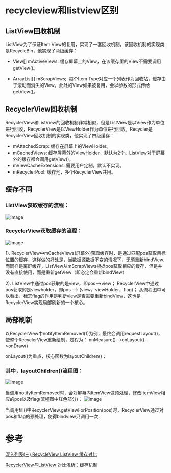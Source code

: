 # recycleview和listview区别
## ListView回收机制

ListView为了保证Item View的复用，实现了一套回收机制，该回收机制的实现类是RecycleBin，他实现了两级缓存：

* View[] mActiveViews: 缓存屏幕上的View，在该缓存里的View不需要调用getView()。

* ArrayList[] mScrapViews;: 每个Item Type对应一个列表作为回收站，缓存由于滚动而消失的View，此处的View如果被复用，会以参数的形式传给getView()。

## RecyclerView回收机制

RecyclerView和ListView的回收机制非常相似，但是ListView是以View作为单位进行回收，RecyclerView是以ViewHolder作为单位进行回收。Recycler是RecyclerView回收机制的实现类，他实现了四级缓存：

* mAttachedScrap: 缓存在屏幕上的ViewHolder。
* mCachedViews: 缓存屏幕外的ViewHolder，默认为2个。ListView对于屏幕外的缓存都会调用getView()。
* mViewCacheExtensions: 需要用户定制，默认不实现。
* mRecyclerPool: 缓存池，多个RecyclerView共用。

## 缓存不同
### ListView获取缓存的流程：
![image](https://img-blog.csdn.net/2018051614072985 "")

### RecyclerView获取缓存的流程：
![image](https://img-blog.csdn.net/20180516140737261 "")

1). RecyclerView中mCacheViews(屏幕外)获取缓存时，是通过匹配pos获取目标位置的缓存，这样做的好处是，当数据源数据不变的情况下，无须重新bindView.而同样是离屏缓存，ListView从mScrapViews根据pos获取相应的缓存，但是并没有直接使用，而是重新getView（即必定会重新bindView）

2). ListView中通过pos获取的是view，即pos–>view；
RecyclerView中通过pos获取的是viewholder，即pos –> (view，viewHolder，flag)；
从流程图中可以看出，标志flag的作用是判断view是否需要重新bindView，这也是RecyclerView实现局部刷新的一个核心。

##  局部刷新
以RecyclerView中notifyItemRemoved(1)为例，最终会调用requestLayout()，使整个RecyclerView重新绘制，过程为：
onMeasure()-->onLayout()-->onDraw()

onLayout()为重点，核心函数为layoutChildren()；

### 其中，layoutChildren()流程图：
![image](https://blog-10039692.file.myqcloud.com/1502175847574_5862_1502175847713.png "")

当调用notifyItemRemoved时，会对屏幕内ItemView做预处理，修改ItemView相应的pos以及flag(流程图中红色部分)：
![image](https://blog-10039692.file.myqcloud.com/1502175883399_2814_1502175883495.png "")

当调用fill()中RecyclerView.getViewForPosition(pos)时，RecyclerView通过对pos和flag的预处理，使得bindview只调用一次.

# 参考
[深入列表(三),RecycleView ListView 缓存对比](https://blog.csdn.net/Yuequnchen/article/details/80336180)

[RecyclerView与ListView 对比浅析：缓存机制](https://www.cnblogs.com/ganchuanpu/p/8258459.html)

